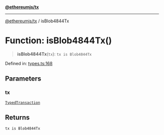 [**@ethereumjs/tx**](../README.md)

***

[@ethereumjs/tx](../README.md) / isBlob4844Tx

# Function: isBlob4844Tx()

> **isBlob4844Tx**(`tx`): `tx is Blob4844Tx`

Defined in: [types.ts:168](https://github.com/ethereumjs/ethereumjs-monorepo/blob/master/packages/tx/src/types.ts#L168)

## Parameters

### tx

[`TypedTransaction`](../type-aliases/TypedTransaction.md)

## Returns

`tx is Blob4844Tx`
